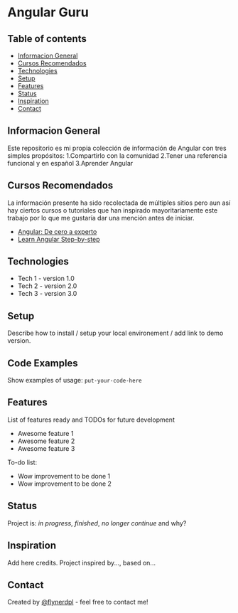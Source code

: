 # Angular Guru


## Table of contents
* [Informacion General](#informacion-general)
* [Cursos Recomendados](#cursos-recomendados)
* [Technologies](#technologies)
* [Setup](#setup)
* [Features](#features)
* [Status](#status)
* [Inspiration](#inspiration)
* [Contact](#contact)

## Informacion General
Este repositorio es mi propia colección de información de Angular con tres simples propósitos:
1.Compartirlo con la comunidad
2.Tener  una referencia funcional  y  en español
3.Aprender Angular

## Cursos Recomendados
La información presente  ha sido recolectada de múltiples sitios pero aun así hay ciertos cursos o tutoriales que han inspirado mayoritariamente este  trabajo por lo que me gustaría dar una mención antes de iniciar.


* [Angular: De cero a experto](https://www.udemy.com/course/angular-2-fernando-herrera/)
* [Learn Angular Step-by-step](https://www.youtube.com/playlist?list=PLq5m66kIJ5Z-KNR-xdK2GMiDlLLcpXLLB)



## Technologies
* Tech 1 - version 1.0
* Tech 2 - version 2.0
* Tech 3 - version 3.0

## Setup
Describe how to install / setup your local environement / add link to demo version.

## Code Examples
Show examples of usage:
`put-your-code-here`

## Features
List of features ready and TODOs for future development
* Awesome feature 1
* Awesome feature 2
* Awesome feature 3

To-do list:
* Wow improvement to be done 1
* Wow improvement to be done 2

## Status
Project is: _in progress_, _finished_, _no longer continue_ and why?

## Inspiration
Add here credits. Project inspired by..., based on...

## Contact
Created by [@flynerdpl](https://www.flynerd.pl/) - feel free to contact me!

